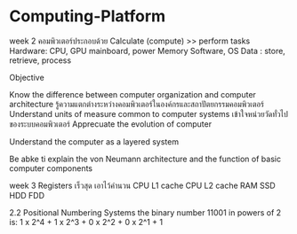 # Computing-Platform

week 2
คอมพิวเตอร์ประกอบด้วย
Calculate (compute) >> perform tasks
Hardware: CPU, GPU mainboard, power
Memory
Software, OS
Data : store, retrieve, process

Objective

Know the difference between computer organization and computer architecture
รู้ความแตกต่างระหว่างคอมพิวเตอร์ในองค์กรและสถาปัตยกรรมคอมพิวเตอร์
Understand units of measure common to computer systems
เข้าใจหน่วยวัดทั่วไปของระบบคอมพิวเตอร์
Apprecuate the evolution of computer

Understand the computer as a layered system

Be abke ti explain the von Neumann architecture and the function of basic computer components


week 3 
Registers เร็วสุด เอาไว้คำนวน
CPU L1 cache 
CPU L2 cache
RAM
SSD
HDD
FDD


2.2 Positional Numbering Systems
the binary number 11001 in powers of 2 is: 
 1 x 2^4 + 1 x 2^3 + 0 x 2^2 + 0 x 2^1 + 1
